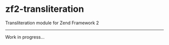 zf2-transliteration
===================

Transliteration module for Zend Framework 2


----------

Work in progress...
